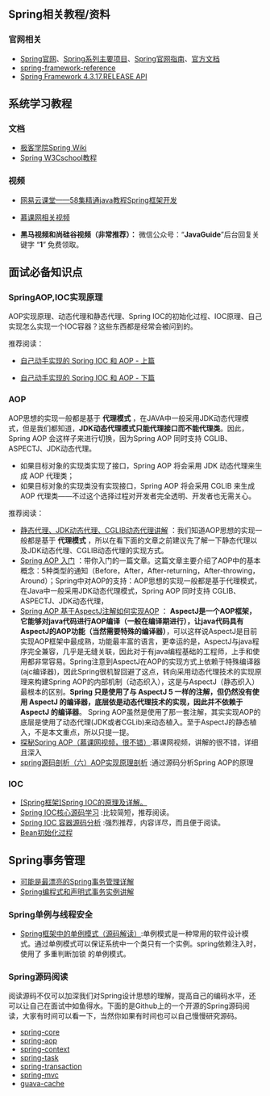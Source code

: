 

## Spring相关教程/资料

### 官网相关

- [Spring官网](https://spring.io/)、[Spring系列主要项目](https://spring.io/projects)、[Spring官网指南](https://spring.io/guides)、[官方文档](https://spring.io/docs/reference)
- [spring-framework-reference](https://docs.spring.io/spring/docs/5.0.14.RELEASE/spring-framework-reference/index.html)
- [Spring Framework 4.3.17.RELEASE API](https://docs.spring.io/spring/docs/4.3.17.RELEASE/javadoc-api/)

## 系统学习教程

### 文档

-  [极客学院Spring Wiki](http://wiki.jikexueyuan.com/project/spring/transaction-management.html)
- [Spring W3Cschool教程 ](https://www.w3cschool.cn/wkspring/f6pk1ic8.html)

### 视频

- [网易云课堂——58集精通java教程Spring框架开发](https://study.163.com/course/courseMain.htm?courseId=1004475015#/courseDetail?tab=1&35)
-  [慕课网相关视频](https://www.imooc.com/)

- **黑马视频和尚硅谷视频（非常推荐）：** 微信公众号：“**JavaGuide**”后台回复关键字 “**1**” 免费领取。


## 面试必备知识点

### SpringAOP,IOC实现原理

AOP实现原理、动态代理和静态代理、Spring IOC的初始化过程、IOC原理、自己实现怎么实现一个IOC容器？这些东西都是经常会被问到的。

推荐阅读：

- [自己动手实现的 Spring IOC 和 AOP - 上篇](http://www.coolblog.xyz/2018/01/18/自己动手实现的-Spring-IOC-和-AOP-上篇/)

- [自己动手实现的 Spring IOC 和 AOP - 下篇](http://www.coolblog.xyz/2018/01/18/自己动手实现的-Spring-IOC-和-AOP-下篇/)

### AOP

AOP思想的实现一般都是基于 **代理模式** ，在JAVA中一般采用JDK动态代理模式，但是我们都知道，**JDK动态代理模式只能代理接口而不能代理类**。因此，Spring AOP 会这样子来进行切换，因为Spring AOP 同时支持 CGLIB、ASPECTJ、JDK动态代理。

- 如果目标对象的实现类实现了接口，Spring AOP 将会采用 JDK 动态代理来生成 AOP 代理类；
- 如果目标对象的实现类没有实现接口，Spring AOP 将会采用 CGLIB 来生成 AOP 代理类——不过这个选择过程对开发者完全透明、开发者也无需关心。

推荐阅读：

- [静态代理、JDK动态代理、CGLIB动态代理讲解](https://www.cnblogs.com/puyangsky/p/6218925.html) ：我们知道AOP思想的实现一般都是基于 **代理模式** ，所以在看下面的文章之前建议先了解一下静态代理以及JDK动态代理、CGLIB动态代理的实现方式。
- [Spring AOP 入门](https://juejin.im/post/5aa7818af265da23844040c6) ：带你入门的一篇文章。这篇文章主要介绍了AOP中的基本概念：5种类型的通知（Before，After，After-returning，After-throwing，Around）；Spring中对AOP的支持：AOP思想的实现一般都是基于代理模式，在Java中一般采用JDK动态代理模式，Spring AOP 同时支持 CGLIB、ASPECTJ、JDK动态代理，
- [Spring AOP 基于AspectJ注解如何实现AOP](https://juejin.im/post/5a55af9e518825734d14813f) ： **AspectJ是一个AOP框架，它能够对java代码进行AOP编译（一般在编译期进行），让java代码具有AspectJ的AOP功能（当然需要特殊的编译器）**，可以这样说AspectJ是目前实现AOP框架中最成熟，功能最丰富的语言，更幸运的是，AspectJ与java程序完全兼容，几乎是无缝关联，因此对于有java编程基础的工程师，上手和使用都非常容易。Spring注意到AspectJ在AOP的实现方式上依赖于特殊编译器(ajc编译器)，因此Spring很机智回避了这点，转向采用动态代理技术的实现原理来构建Spring AOP的内部机制（动态织入），这是与AspectJ（静态织入）最根本的区别。**Spring 只是使用了与 AspectJ 5 一样的注解，但仍然没有使用 AspectJ 的编译器，底层依是动态代理技术的实现，因此并不依赖于 AspectJ 的编译器**。 Spring AOP虽然是使用了那一套注解，其实实现AOP的底层是使用了动态代理(JDK或者CGLib)来动态植入。至于AspectJ的静态植入，不是本文重点，所以只提一提。
- [探秘Spring AOP（慕课网视频，很不错）](https://www.imooc.com/learn/869):慕课网视频，讲解的很不错，详细且深入
- [spring源码剖析（六）AOP实现原理剖析](https://blog.csdn.net/fighterandknight/article/details/51209822) :通过源码分析Spring AOP的原理

### IOC

- [[Spring框架]Spring IOC的原理及详解。](https://www.cnblogs.com/wang-meng/p/5597490.html)
- [Spring IOC核心源码学习](https://yikun.github.io/2015/05/29/Spring-IOC核心源码学习/) :比较简短，推荐阅读。
- [Spring IOC 容器源码分析](https://javadoop.com/post/spring-ioc) :强烈推荐，内容详尽，而且便于阅读。
- [Bean初始化过程](https://www.qzztf.com/2019/08/21/Bean%E5%88%9D%E5%A7%8B%E5%8C%96/#Bean-%E5%AE%9E%E4%BE%8B%E5%8C%96)


## Spring事务管理

- [可能是最漂亮的Spring事务管理详解](https://juejin.im/post/5b00c52ef265da0b95276091)
- [Spring编程式和声明式事务实例讲解](https://juejin.im/post/5b010f27518825426539ba38)

### Spring单例与线程安全

- [Spring框架中的单例模式（源码解读）](https://www.cnblogs.com/chengxuyuanzhilu/p/6404991.html):单例模式是一种常用的软件设计模式。通过单例模式可以保证系统中一个类只有一个实例。spring依赖注入时，使用了 多重判断加锁 的单例模式。

### Spring源码阅读

阅读源码不仅可以加深我们对Spring设计思想的理解，提高自己的编码水平，还可以让自己在面试中如鱼得水。下面的是Github上的一个开源的Spring源码阅读，大家有时间可以看一下，当然你如果有时间也可以自己慢慢研究源码。

 - [spring-core](https://github.com/seaswalker/Spring/blob/master/note/Spring.md)
- [spring-aop](https://github.com/seaswalker/Spring/blob/master/note/spring-aop.md)
- [spring-context](https://github.com/seaswalker/Spring/blob/master/note/spring-context.md)
- [spring-task](https://github.com/seaswalker/Spring/blob/master/note/spring-task.md)
- [spring-transaction](https://github.com/seaswalker/Spring/blob/master/note/spring-transaction.md)
- [spring-mvc](https://github.com/seaswalker/Spring/blob/master/note/spring-mvc.md)
- [guava-cache](https://github.com/seaswalker/Spring/blob/master/note/guava-cache.md)
